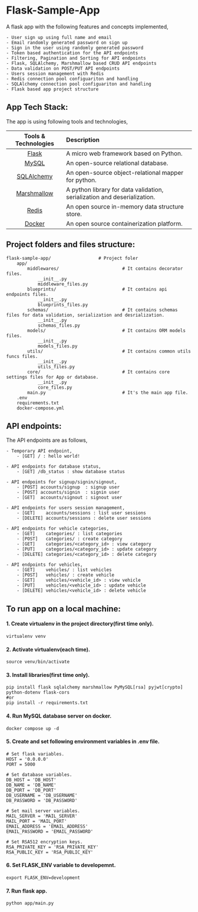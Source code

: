 # Flask-Sample-App

A flask app with the following features and concepts implemented,
    
    - User sign up using full name and email
    - Email randomly generated password on sign up
    - Sign in the user using randomly generated password
    - Token based authentication for the API endpoints
    - Filtering, Pagination and Sorting for API endpoints
    - Flask, SQLAlchemy, Marshmallow based CRUD API endpoints
    - Data validation on POST/PUT API endpoints
    - Users session management with Redis
    - Redis connection pool configuariton and handling
    - SQLAlchemy connection pool configuariton and handling
    - Flask based app project structure

## App Tech Stack:

The app is using following tools and technologies,

| Tools & Technologies      | Description  |
| :-------------: |:-------------|
| [Flask](https://flask.palletsprojects.com/) | A micro web framework based on Python. |
| [MySQL](https://www.mysql.com/) | An open-source relational database. |
| [SQLAlchemy](https://www.sqlalchemy.org/) | An open-source object-relational mapper for python. |
| [Marshmallow](https://marshmallow.readthedocs.io/) | A python library for data validation, serialization and deserialization. |
| [Redis](https://redis.io/) | An open source in-memory data structure store. |
| [Docker](https://hub.docker.com/) | An open source containerization platform. |

## Project folders and files structure:
    
    flask-sample-app/                  # Project foler
        app/
            middlewares/                        # It contains decorator files.
                __init__.py
                middleware_files.py
            blueprints/                         # It contains api endpoints files.
                __init__.py
                blueprints_files.py
            schemas/                            # It contains schemas files for data validation, serialization and desrialization.
                __init__.py
                schemas_files.py
            models/                             # It contains ORM models files.
                __init__.py
                models_files.py
            utils/                              # It contains common utils funcs files.
                __init__.py
                utils_files.py
            core/                               # It contains core settings files for App or database.
                __init__.py
                core_files.py
            main.py                             # It's the main app file.
        .env
        requirements.txt
        docker-compose.yml

## API endpoints:

The API endpoints are as follows,

    - Temporary API endpoint,
        - [GET] / : hello world!

    - API endpoints for database status,
        - [GET] /db_status : show database status

    - API endpoints for signup/signin/signout,
        - [POST] accounts/signup  : signup user
        - [POST] accounts/signin  : signin user
        - [GET]  accounts/signout : signout user

    - API endpoints for users session management,
        - [GET]    accounts/sessions : list user sessions
        - [DELETE] accounts/sessions : delete user sessions

    - API endpoints for vehicle categories,
        - [GET]    categories/ : list categories
        - [POST]   categories/ : create category
        - [GET]    categories/<category_id> : view category
        - [PUT]    categories/<category_id> : update category
        - [DELETE] categories/<category_id> : delete category
        
    - API endpoints for vehicles,
        - [GET]    vehicles/ : list vehicles
        - [POST]   vehicles/ : create vehicle
        - [GET]    vehicles/<vehicle_id> : view vehicle
        - [PUT]    vehicles/<vehicle_id> : update vehicle
        - [DELETE] vehicles/<vehicle_id> : delete vehicle 

## To run app on a local machine:

  #### 1. Create virtualenv in the project directory(first time only).
    virtualenv venv

  #### 2. Activate virtualenv(each time).
    source venv/bin/activate

  #### 3. Install libraries(first time only).
    pip install flask sqlalchemy marshmallow PyMySQL[rsa] pyjwt[crypto] python-dotenv flask-cors
    #or
    pip install -r requirements.txt

  #### 4. Run MySQL database server on docker.
    docker compose up -d

  #### 5. Create and set following environment variables in .env file.
    # Set flask variables.
    HOST = '0.0.0.0'
    PORT = 5000

    # Set database variables.
    DB_HOST = 'DB_HOST'
    DB_NAME = 'DB_NAME'
    DB_PORT = 'DB_PORT'
    DB_USERNAME = 'DB_USERNAME'
    DB_PASSWORD = 'DB_PASSWORD'

    # Set mail server variables.
    MAIL_SERVER = 'MAIL_SERVER'
    MAIL_PORT = 'MAIL_PORT'
    EMAIL_ADDRESS = 'EMAIL_ADDRESS'
    EMAIL_PASSWORD = 'EMAIL_PASSWORD'

    # Set RSA512 encryption keys.
    RSA_PRIVATE_KEY = 'RSA_PRIVATE_KEY'
    RSA_PUBLIC_KEY = 'RSA_PUBLIC_KEY'

  #### 6. Set FLASK_ENV variable to developemnt.
    export FLASK_ENV=development

  #### 7. Run flask app.
    python app/main.py